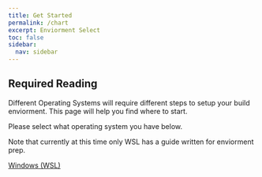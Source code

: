 ```yaml
---
title: Get Started
permalink: /chart
excerpt: Enviorment Select
toc: false
sidebar:
  nav: sidebar
---
```


## Required Reading

Different Operating Systems will require different steps to setup your build enviorment. This page will help you find where to start.

Please select what operating system you have below.

Note that currently at this time only WSL has a guide written for enviorment prep.

  <a href="device-selection-windows.md">Windows (WSL)</a>

